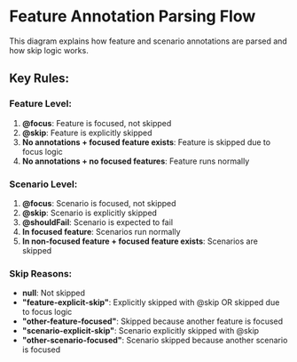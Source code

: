 # Feature Annotation Parsing Flow

This diagram explains how feature and scenario annotations are parsed and how skip logic works.

## Key Rules:

### Feature Level:

1. **@focus**: Feature is focused, not skipped
2. **@skip**: Feature is explicitly skipped
3. **No annotations + focused feature exists**: Feature is skipped due to focus logic
4. **No annotations + no focused features**: Feature runs normally

### Scenario Level:

1. **@focus**: Scenario is focused, not skipped
2. **@skip**: Scenario is explicitly skipped
3. **@shouldFail**: Scenario is expected to fail
4. **In focused feature**: Scenarios run normally
5. **In non-focused feature + focused feature exists**: Scenarios are skipped

### Skip Reasons:

- **null**: Not skipped
- **"feature-explicit-skip"**: Explicitly skipped with @skip OR skipped due to focus logic
- **"other-feature-focused"**: Skipped because another feature is focused
- **"scenario-explicit-skip"**: Scenario explicitly skipped with @skip
- **"other-scenario-focused"**: Scenario skipped because another scenario is focused
